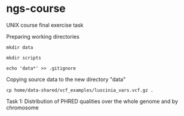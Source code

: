 # ngs-course
UNIX course final exercise task

Preparing working directories

	mkdir data
	
	mkdir scripts
	
	echo 'data*' >> .gitignore
  
Copying source data to the new directory "data"
  
	cp home/data-shared/vcf_examples/luscinia_vars.vcf.gz .

Task 1: Distribution of PHRED qualities over the whole genome and by chromosome

